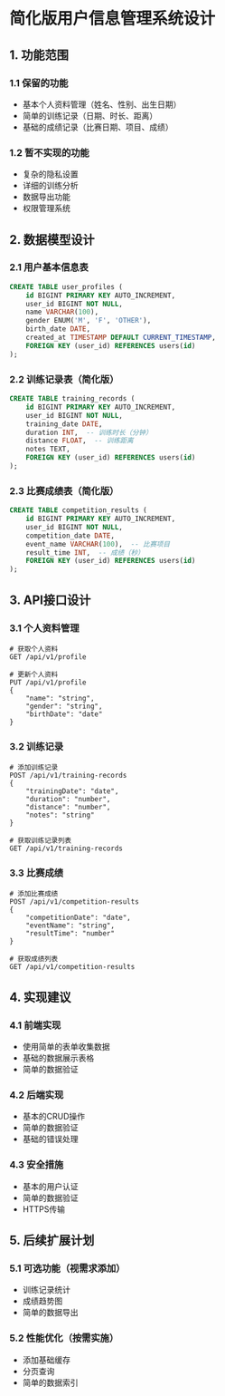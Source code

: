 # 简化版用户信息管理系统设计

## 1. 功能范围

### 1.1 保留的功能
- 基本个人资料管理（姓名、性别、出生日期）
- 简单的训练记录（日期、时长、距离）
- 基础的成绩记录（比赛日期、项目、成绩）

### 1.2 暂不实现的功能
- 复杂的隐私设置
- 详细的训练分析
- 数据导出功能
- 权限管理系统

## 2. 数据模型设计

### 2.1 用户基本信息表
```sql
CREATE TABLE user_profiles (
    id BIGINT PRIMARY KEY AUTO_INCREMENT,
    user_id BIGINT NOT NULL,
    name VARCHAR(100),
    gender ENUM('M', 'F', 'OTHER'),
    birth_date DATE,
    created_at TIMESTAMP DEFAULT CURRENT_TIMESTAMP,
    FOREIGN KEY (user_id) REFERENCES users(id)
);
```

### 2.2 训练记录表（简化版）
```sql
CREATE TABLE training_records (
    id BIGINT PRIMARY KEY AUTO_INCREMENT,
    user_id BIGINT NOT NULL,
    training_date DATE,
    duration INT,  -- 训练时长（分钟）
    distance FLOAT,  -- 训练距离
    notes TEXT,
    FOREIGN KEY (user_id) REFERENCES users(id)
);
```

### 2.3 比赛成绩表（简化版）
```sql
CREATE TABLE competition_results (
    id BIGINT PRIMARY KEY AUTO_INCREMENT,
    user_id BIGINT NOT NULL,
    competition_date DATE,
    event_name VARCHAR(100),  -- 比赛项目
    result_time INT,  -- 成绩（秒）
    FOREIGN KEY (user_id) REFERENCES users(id)
);
```

## 3. API接口设计

### 3.1 个人资料管理
```
# 获取个人资料
GET /api/v1/profile

# 更新个人资料
PUT /api/v1/profile
{
    "name": "string",
    "gender": "string",
    "birthDate": "date"
}
```

### 3.2 训练记录
```
# 添加训练记录
POST /api/v1/training-records
{
    "trainingDate": "date",
    "duration": "number",
    "distance": "number",
    "notes": "string"
}

# 获取训练记录列表
GET /api/v1/training-records
```

### 3.3 比赛成绩
```
# 添加比赛成绩
POST /api/v1/competition-results
{
    "competitionDate": "date",
    "eventName": "string",
    "resultTime": "number"
}

# 获取成绩列表
GET /api/v1/competition-results
```

## 4. 实现建议

### 4.1 前端实现
- 使用简单的表单收集数据
- 基础的数据展示表格
- 简单的数据验证

### 4.2 后端实现
- 基本的CRUD操作
- 简单的数据验证
- 基础的错误处理

### 4.3 安全措施
- 基本的用户认证
- 简单的数据验证
- HTTPS传输

## 5. 后续扩展计划

### 5.1 可选功能（视需求添加）
- 训练记录统计
- 成绩趋势图
- 简单的数据导出

### 5.2 性能优化（按需实施）
- 添加基础缓存
- 分页查询
- 简单的数据索引
